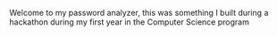 Welcome to my password analyzer, this was something I built during a hackathon during my first year in the Computer Science program
